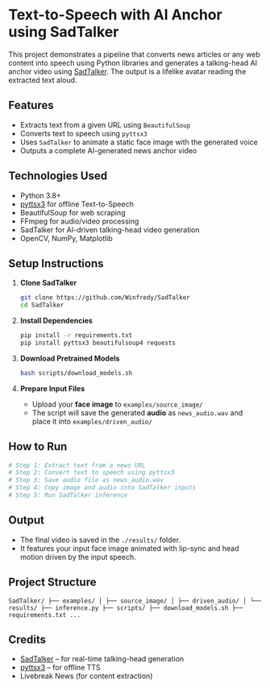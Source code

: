 # Text-to-Speech with AI Anchor using SadTalker

This project demonstrates a pipeline that converts news articles or any web content into speech using Python libraries and generates a talking-head AI anchor video using [SadTalker](https://github.com/Winfredy/SadTalker). The output is a lifelike avatar reading the extracted text aloud.

## Features

- Extracts text from a given URL using `BeautifulSoup`
- Converts text to speech using `pyttsx3`
- Uses `SadTalker` to animate a static face image with the generated voice
- Outputs a complete AI-generated news anchor video

## Technologies Used

- Python 3.8+
- [pyttsx3](https://pypi.org/project/pyttsx3/) for offline Text-to-Speech
- BeautifulSoup for web scraping
- FFmpeg for audio/video processing
- SadTalker for AI-driven talking-head video generation
- OpenCV, NumPy, Matplotlib

## Setup Instructions

1. **Clone SadTalker**

   ```bash
   git clone https://github.com/Winfredy/SadTalker
   cd SadTalker
   ```

2. **Install Dependencies**

   ```bash
   pip install -r requirements.txt
   pip install pyttsx3 beautifulsoup4 requests
   ```

3. **Download Pretrained Models**

   ```bash
   bash scripts/download_models.sh
   ```

4. **Prepare Input Files**
   - Upload your **face image** to `examples/source_image/`
   - The script will save the generated **audio** as `news_audio.wav` and place it into `examples/driven_audio/`

## How to Run

```python
# Step 1: Extract text from a news URL
# Step 2: Convert text to speech using pyttsx3
# Step 3: Save audio file as news_audio.wav
# Step 4: Copy image and audio into SadTalker inputs
# Step 5: Run SadTalker inference
```

## Output

- The final video is saved in the `./results/` folder.
- It features your input face image animated with lip-sync and head motion driven by the input speech.

## Project Structure

`SadTalker/ ├── examples/ │ ├── source_image/ │ ├── driven_audio/ │ └── results/ ├── inference.py ├── scripts/ ├── download_models.sh ├── requirements.txt ...`

## Credits

- [SadTalker](https://github.com/Winfredy/SadTalker) – for real-time talking-head generation
- [pyttsx3](https://pypi.org/project/pyttsx3/) – for offline TTS
- Livebreak News (for content extraction)
